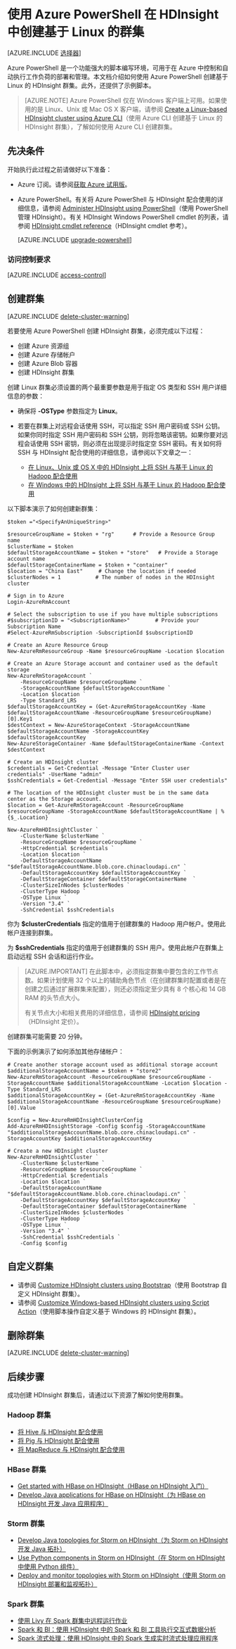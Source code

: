 <!-- not suitable for Mooncake -->


<properties
   	pageTitle="使用 Azure PowerShell 在 HDInsight 中的 Linux 上创建 Hadoop、HBase、Storm 或 Spark 群集 | Azure"
   	description="了解如何使用 Azure PowerShell 在 HDInsight 中的 Linux 上创建 Hadoop、HBase、Storm 或 Spark 群集。"
   	services="hdinsight"
   	documentationCenter=""
   	authors="nitinme"
   	manager="jhubbard"
   	editor="cgronlun"
	tags="azure-portal"/>

<tags
   	ms.service="hdinsight"
   	ms.devlang="na"
   	ms.topic="article"
   	ms.tgt_pltfrm="na"
   	ms.workload="big-data"
   	ms.date="10/05/2016"
   	wacn.date="02/06/2017"
   	ms.author="nitinme"/>

# 使用 Azure PowerShell 在 HDInsight 中创建基于 Linux 的群集

[AZURE.INCLUDE [选择器](../../includes/hdinsight-selector-create-clusters.md)]

Azure PowerShell 是一个功能强大的脚本编写环境，可用于在 Azure 中控制和自动执行工作负荷的部署和管理。本文档介绍如何使用 Azure PowerShell 创建基于 Linux 的 HDInsight 群集。此外，还提供了示例脚本。

> [AZURE.NOTE] Azure PowerShell 仅在 Windows 客户端上可用。如果使用的是 Linux、Unix 或 Mac OS X 客户端，请参阅 [Create a Linux-based HDInsight cluster using Azure CLI](/documentation/articles/hdinsight-hadoop-create-linux-clusters-azure-cli/)（使用 Azure CLI 创建基于 Linux 的 HDInsight 群集），了解如何使用 Azure CLI 创建群集。

## 先决条件
开始执行此过程之前请做好以下准备：

- Azure 订阅。请参阅[获取 Azure 试用版](/pricing/1rmb-trial/)。

- Azure PowerShell。有关将 Azure PowerShell 与 HDInsight 配合使用的详细信息，请参阅 [Administer HDInsight using PowerShell](/documentation/articles/hdinsight-administer-use-powershell/)（使用 PowerShell 管理 HDInsight）。有关 HDInsight Windows PowerShell cmdlet 的列表，请参阅 [HDInsight cmdlet reference](https://msdn.microsoft.com/zh-cn/library/azure/dn858087.aspx)（HDInsight cmdlet 参考）。

    [AZURE.INCLUDE [upgrade-powershell](../../includes/hdinsight-use-latest-powershell.md)]

### 访问控制要求

[AZURE.INCLUDE [access-control](../../includes/hdinsight-access-control-requirements.md)]

## 创建群集

[AZURE.INCLUDE [delete-cluster-warning](../../includes/hdinsight-delete-cluster-warning.md)]

若要使用 Azure PowerShell 创建 HDInsight 群集，必须完成以下过程：

- 创建 Azure 资源组
- 创建 Azure 存储帐户
- 创建 Azure Blob 容器
- 创建 HDInsight 群集

创建 Linux 群集必须设置的两个最重要参数是用于指定 OS 类型和 SSH 用户详细信息的参数：

- 确保将 **-OSType** 参数指定为 **Linux**。
- 若要在群集上对远程会话使用 SSH，可以指定 SSH 用户密码或 SSH 公钥。如果你同时指定 SSH 用户密码和 SSH 公钥，则将忽略该密钥。如果你要对远程会话使用 SSH 密钥，则必须在出现提示时指定空 SSH 密码。有关如何将 SSH 与 HDInsight 配合使用的详细信息，请参阅以下文章之一：

    * [在 Linux、Unix 或 OS X 中的 HDInsight 上将 SSH 与基于 Linux 的 Hadoop 配合使用](/documentation/articles/hdinsight-hadoop-linux-use-ssh-unix/)
    * [在 Windows 中的 HDInsight 上将 SSH 与基于 Linux 的 Hadoop 配合使用](/documentation/articles/hdinsight-hadoop-linux-use-ssh-windows/)

以下脚本演示了如何创建新群集：

    $token ="<SpecifyAnUniqueString>"

    $resourceGroupName = $token + "rg"      # Provide a Resource Group name
    $clusterName = $token
    $defaultStorageAccountName = $token + "store"   # Provide a Storage account name
    $defaultStorageContainerName = $token + "container"
    $location = "China East"     # Change the location if needed
    $clusterNodes = 1           # The number of nodes in the HDInsight cluster

    # Sign in to Azure
    Login-AzureRmAccount

    # Select the subscription to use if you have multiple subscriptions
    #$subscriptionID = "<SubscriptionName>"        # Provide your Subscription Name
    #Select-AzureRmSubscription -SubscriptionId $subscriptionID

    # Create an Azure Resource Group
    New-AzureRmResourceGroup -Name $resourceGroupName -Location $location

    # Create an Azure Storage account and container used as the default storage
    New-AzureRmStorageAccount `
        -ResourceGroupName $resourceGroupName `
        -StorageAccountName $defaultStorageAccountName `
        -Location $location `
        -Type Standard_LRS
    $defaultStorageAccountKey = (Get-AzureRmStorageAccountKey -Name $defaultStorageAccountName -ResourceGroupName $resourceGroupName)[0].Key1
    $destContext = New-AzureStorageContext -StorageAccountName $defaultStorageAccountName -StorageAccountKey $defaultStorageAccountKey
    New-AzureStorageContainer -Name $defaultStorageContainerName -Context $destContext

    # Create an HDInsight cluster
    $credentials = Get-Credential -Message "Enter Cluster user credentials" -UserName "admin"
    $sshCredentials = Get-Credential -Message "Enter SSH user credentials"

    # The location of the HDInsight cluster must be in the same data center as the Storage account.
    $location = Get-AzureRmStorageAccount -ResourceGroupName $resourceGroupName -StorageAccountName $defaultStorageAccountName | %{$_.Location}

    New-AzureRmHDInsightCluster `
        -ClusterName $clusterName `
        -ResourceGroupName $resourceGroupName `
        -HttpCredential $credentials `
        -Location $location `
        -DefaultStorageAccountName "$defaultStorageAccountName.blob.core.chinacloudapi.cn" `
        -DefaultStorageAccountKey $defaultStorageAccountKey `
        -DefaultStorageContainer $defaultStorageContainerName  `
        -ClusterSizeInNodes $clusterNodes `
        -ClusterType Hadoop `
        -OSType Linux `
        -Version "3.4" `
        -SshCredential $sshCredentials

你为 **$clusterCredentials** 指定的值用于创建群集的 Hadoop 用户帐户。使用此帐户连接到群集。

为 **$sshCredentials** 指定的值用于创建群集的 SSH 用户。使用此帐户在群集上启动远程 SSH 会话和运行作业。

> [AZURE.IMPORTANT] 在此脚本中，必须指定群集中要包含的工作节点数。如果计划使用 32 个以上的辅助角色节点（在创建群集时配置或者是在创建之后通过扩展群集来配置），则还必须指定至少具有 8 个核心和 14 GB RAM 的头节点大小。
>
> 有关节点大小和相关费用的详细信息，请参阅 [HDInsight pricing](/pricing/details/hdinsight/)（HDInsight 定价）。

创建群集可能需要 20 分钟。

下面的示例演示了如何添加其他存储帐户：

    # Create another storage account used as additional storage account
    $additionalStorageAccountName = $token + "store2"
    New-AzureRmStorageAccount -ResourceGroupName $resourceGroupName -StorageAccountName $additionalStorageAccountName -Location $location -Type Standard_LRS
    $additionalStorageAccountKey = (Get-AzureRmStorageAccountKey -Name $additionalStorageAccountName -ResourceGroupName $resourceGroupName)[0].Value

    $config = New-AzureRmHDInsightClusterConfig
    Add-AzureRmHDInsightStorage -Config $config -StorageAccountName "$additionalStorageAccountName.blob.core.chinacloudapi.cn" -StorageAccountKey $additionalStorageAccountKey

    # Create a new HDInsight cluster
    New-AzureRmHDInsightCluster `
        -ClusterName $clusterName `
        -ResourceGroupName $resourceGroupName `
        -HttpCredential $credentials `
        -Location $location `
        -DefaultStorageAccountName "$defaultStorageAccountName.blob.core.chinacloudapi.cn" `
        -DefaultStorageAccountKey $defaultStorageAccountKey `
        -DefaultStorageContainer $defaultStorageContainerName  `
        -ClusterSizeInNodes $clusterNodes `
        -ClusterType Hadoop `
        -OSType Linux `
        -Version "3.4" `
        -SshCredential $sshCredentials `
        -Config $config

## 自定义群集

- 请参阅 [Customize HDInsight clusters using Bootstrap](/documentation/articles/hdinsight-hadoop-customize-cluster-bootstrap/#use-azure-powershell)（使用 Bootstrap 自定义 HDInsight 群集）。
- 请参阅 [Customize Windows-based HDInsight clusters using Script Action](/documentation/articles/hdinsight-hadoop-customize-cluster/#call-scripts-using-azure-powershell)（使用脚本操作自定义基于 Windows 的 HDInsight 群集）。

## 删除群集

[AZURE.INCLUDE [delete-cluster-warning](../../includes/hdinsight-delete-cluster-warning.md)]

## 后续步骤

成功创建 HDInsight 群集后，请通过以下资源了解如何使用群集。

### Hadoop 群集

* [将 Hive 与 HDInsight 配合使用](/documentation/articles/hdinsight-use-hive/)
* [将 Pig 与 HDInsight 配合使用](/documentation/articles/hdinsight-use-pig/)
* [将 MapReduce 与 HDInsight 配合使用](/documentation/articles/hdinsight-use-mapreduce/)

### HBase 群集

* [Get started with HBase on HDInsight（HBase on HDInsight 入门）](/documentation/articles/hdinsight-hbase-tutorial-get-started/)
* [Develop Java applications for HBase on HDInsight（为 HBase on HDInsight 开发 Java 应用程序）](/documentation/articles/hdinsight-hbase-build-java-maven-linux/)

### Storm 群集

* [Develop Java topologies for Storm on HDInsight（为 Storm on HDInsight 开发 Java 拓扑）](/documentation/articles/hdinsight-storm-develop-java-topology/)
* [Use Python components in Storm on HDInsight（在 Storm on HDInsight 中使用 Python 组件）](/documentation/articles/hdinsight-storm-develop-python-topology/)
* [Deploy and monitor topologies with Storm on HDInsight（使用 Storm on HDInsight 部署和监视拓扑）](/documentation/articles/hdinsight-storm-deploy-monitor-topology/)

### Spark 群集

* [使用 Livy 在 Spark 群集中远程运行作业](/documentation/articles/hdinsight-apache-spark-livy-rest-interface/)
* [Spark 和 BI：使用 HDInsight 中的 Spark 和 BI 工具执行交互式数据分析](/documentation/articles/hdinsight-apache-spark-use-bi-tools/)
* [Spark 流式处理：使用 HDInsight 中的 Spark 生成实时流式处理应用程序](/documentation/articles/hdinsight-apache-spark-eventhub-streaming/)

<!---HONumber=Mooncake_1107_2016-->